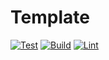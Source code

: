 # Template

[![Test](https://github.com/emirdeliz/template/actions/workflows/test.yml/badge.svg)](https://github.com/emirdeliz/template/actions/workflows/test.yml)
[![Build](https://github.com/emirdeliz/template/actions/workflows/build.yml/badge.svg)](https://github.com/emirdeliz/template/actions/workflows/build.yml)
[![Lint](https://github.com/emirdeliz/template/actions/workflows/lint.yml/badge.svg)](https://github.com/emirdeliz/template/actions/workflows/lint.yml)